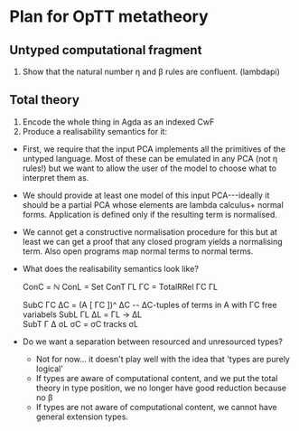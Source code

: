 # Plan for OpTT metatheory


## Untyped computational fragment

1. Show that the natural number η and β rules are confluent. (lambdapi)

## Total theory

1. Encode the whole thing in Agda as an indexed CwF
2. Produce a realisability semantics for it:

  - First, we require that the input PCA implements all the primitives of the untyped
    language. Most of these can be emulated in any PCA (not η rules!) but we want to allow
    the user of the model to choose what to interpret them as.
    
  - We should provide at least one model of this input PCA---ideally it should be a partial PCA
    whose elements are lambda calculus+ normal forms. Application is defined only if the resulting
    term is normalised.

  - We cannot get a constructive normalisation procedure for this but at least we can get a proof that
    any closed program yields a normalising term. Also open programs map normal terms to normal terms.


  - What does the realisability semantics look like?

    ConC = ℕ 
    ConL = Set
    ConT ΓL ΓC = TotalRRel ΓC ΓL

    SubC ΓC ΔC = (A [ ΓC ])^ ΔC   -- ΔC-tuples of terms in A with ΓC free variabels
    SubL ΓL ΔL = ΓL → ΔL   
    SubT Γ Δ σL σC = σC tracks σL 

  - Do we want a separation between resourced and unresourced types?
    
    - Not for now... it doesn't play well with the idea that 'types are purely
      logical'
    - If types are aware of computational content, and we put the total theory
      in type position, we no longer have good reduction because no β
    - If types are not aware of computational content, we cannot have general
      extension types.
    
